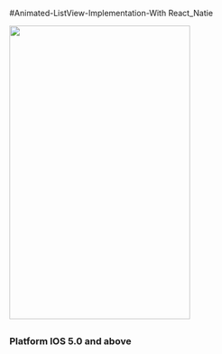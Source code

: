 #Animated-ListView-Implementation-With React_Natie

<img src="http://i63.tinypic.com/2nqfqev.png" height="520" width="320">
<p align="center">
  <h2 Click on the Title to see the description</h2>
  <h3>Platform IOS 5.0 and above </h3>
</p>
